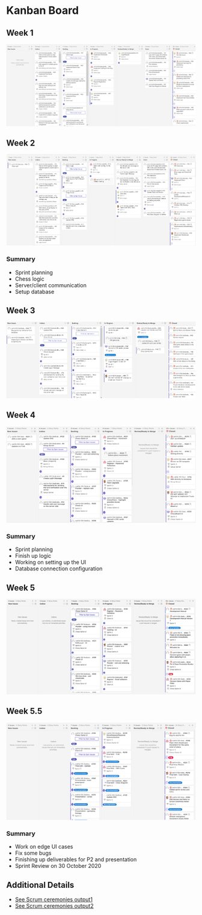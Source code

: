# Kanban Board
## Week 1
![Image of Kanban Board](Kanban_Imgs/2020-10-13-start-sprint.png)
## Week 2
![Image of Kanban Board](Kanban_Imgs/2020-10-16-end-wk.png)
### Summary
- Sprint planning
- Chess logic
- Server/client communication
- Setup database

## Week 3
![Image of Kanban Board](Kanban_Imgs/2020-10-20-start-sprint.png)
## Week 4
![Image of Kanban Board](Kanban_Imgs/2020-10-24-end-wk.png)
### Summary
- Sprint planning
- Finish up logic 
- Working on setting up the UI
- Database connection configuration

## Week 5
![Image of Kanban Board](Kanban_Imgs/2020-10-27-start-wk.png)
## Week 5.5
![Image of Kanban Board](Kanban_Imgs/2020-10-30-after-sprint-rev.png)
### Summary
- Work on edge UI cases
- Fix some bugs
- Finishing up deliverables for P2 and presentation
- Sprint Review on 30 October 2020

## Additional Details
- [See Scrum ceremonies output1](https://github.com/rwahlst/cs414-f20-DedicatedRAMs/blob/master/design/Sprints/Sprint2_P2.md)
- [See Scrum ceremonies output2](https://github.com/rwahlst/cs414-f20-DedicatedRAMs/blob/master/design/Sprints/Sprint3_P2.md)
